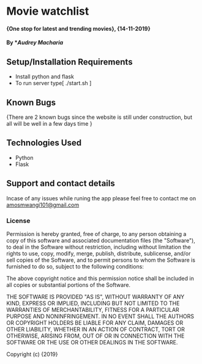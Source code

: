 #  Movie watchlist
#### {One stop for latest and trending movies}, {14-11-2019}
#### By **Audrey Macharia*

## Setup/Installation Requirements
* Install python and flask
* To run server type[ ./start.sh  ]


## Known Bugs
{There are 2 known bugs since the website is still under construction, but all will be well in a few days time }
## Technologies Used
* Python
* Flask
## Support and contact details
Incase of any issues while runing the app please feel free to contact me on amosmwangi101@gmail.com
### License
Permission is hereby granted, free of charge, to any person obtaining a copy of this software and associated documentation files (the "Software"), to deal in the Software without restriction, including without limitation the rights to use, copy, modify, merge, publish, distribute, sublicense, and/or sell copies of the Software, and to permit persons to whom the Software is furnished to do so, subject to the following conditions:

The above copyright notice and this permission notice shall be included in all copies or substantial portions of the Software.

THE SOFTWARE IS PROVIDED "AS IS", WITHOUT WARRANTY OF ANY KIND, EXPRESS OR IMPLIED, INCLUDING BUT NOT LIMITED TO THE WARRANTIES OF MERCHANTABILITY, FITNESS FOR A PARTICULAR PURPOSE AND NONINFRINGEMENT. IN NO EVENT SHALL THE AUTHORS OR COPYRIGHT HOLDERS BE LIABLE FOR ANY CLAIM, DAMAGES OR OTHER LIABILITY, WHETHER IN AN ACTION OF CONTRACT, TORT OR OTHERWISE, ARISING FROM, OUT OF OR IN CONNECTION WITH THE SOFTWARE OR THE USE OR OTHER DEALINGS IN THE SOFTWARE.


Copyright (c) {2019}